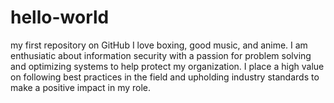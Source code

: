 # hello-world
my first repository on GitHub
I love boxing, good music, and anime.
I am enthusiatic about information security with a passion for problem solving and optimizing systems to help protect my organization. I place a high value on following best practices in the field and upholding industry standards to make a positive impact in my role.
